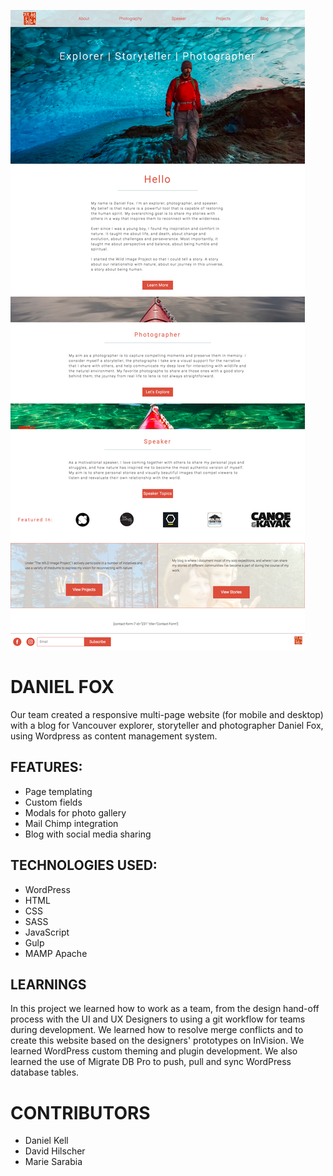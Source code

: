 ![front-page](https://raw.githubusercontent.com/redacademy/fox-summer-2017/1c1e193acf4e067424c19f203ae0714ad2670113/themes/danielfox-theme/assets/danielfox-frontpage.png "Daniel Fox Website Front Page")

# DANIEL FOX

Our team created a responsive multi-page website (for mobile and desktop) with a blog for Vancouver explorer, storyteller and photographer Daniel Fox, using Wordpress as content management system. 


## FEATURES: 
* Page templating
* Custom fields
* Modals for photo gallery
* Mail Chimp integration
* Blog with social media sharing


## TECHNOLOGIES USED:
* WordPress 
* HTML 
* CSS 
* SASS 
* JavaScript
* Gulp 
* MAMP Apache


## LEARNINGS
In this project we learned how to work as a team, from the design hand-off process with the UI and UX Designers to using a git workflow for teams during development. We learned how to resolve merge conflicts and to create this website based on the designers' prototypes on InVision. We learned WordPress custom theming and plugin development. We also learned the use of Migrate DB Pro to push, pull and sync WordPress database tables. 


# CONTRIBUTORS
* Daniel Kell
* David Hilscher
* Marie Sarabia

